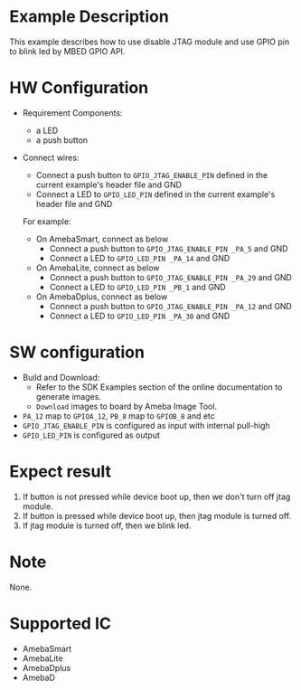 # Example Description

This example describes how to use disable JTAG module and use GPIO pin to blink led by MBED GPIO API.

# HW Configuration

- Requirement Components:

  - a LED
  - a push button
- Connect wires:

  - Connect a push button to `GPIO_JTAG_ENABLE_PIN` defined in the current example's header file and GND
  - Connect a LED to `GPIO_LED_PIN` defined in the current example's header file and GND

  For example:

  - On AmebaSmart, connect as below
    - Connect a push button to `GPIO_JTAG_ENABLE_PIN _PA_5` and GND
    - Connect a LED to `GPIO_LED_PIN _PA_14` and GND
  - On AmebaLite, connect as below
    - Connect a push button to `GPIO_JTAG_ENABLE_PIN _PA_29` and GND
    - Connect a LED to `GPIO_LED_PIN _PB_1` and GND
  - On AmebaDplus, connect as below
    - Connect a push button to `GPIO_JTAG_ENABLE_PIN _PA_12` and GND
    - Connect a LED to `GPIO_LED_PIN _PA_30` and GND

# SW configuration

- Build and Download:
   * Refer to the SDK Examples section of the online documentation to generate images.
   * `Download` images to board by Ameba Image Tool.
- `PA_12` map to `GPIOA_12`, `PB_8`  map to `GPIOB_8` and etc
- `GPIO_JTAG_ENABLE_PIN` is configured as input with internal pull-high
- `GPIO_LED_PIN` is configured as output

# Expect result

1. If button is not pressed while device boot up, then we don't turn off jtag module.
2. If button is pressed while device boot up, then jtag module is turned off.
3. If jtag module is turned off, then we blink led.

# Note

None.

# Supported IC

- AmebaSmart
- AmebaLite
- AmebaDplus
- AmebaD
